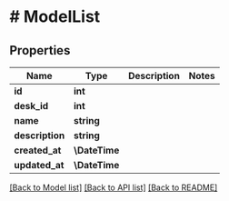 # # ModelList

## Properties

Name | Type | Description | Notes
------------ | ------------- | ------------- | -------------
**id** | **int** |  |
**desk_id** | **int** |  |
**name** | **string** |  |
**description** | **string** |  |
**created_at** | **\DateTime** |  |
**updated_at** | **\DateTime** |  |

[[Back to Model list]](../../README.md#models) [[Back to API list]](../../README.md#endpoints) [[Back to README]](../../README.md)
